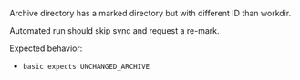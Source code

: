 Archive directory has a marked directory but with different ID than workdir.

Automated run should skip sync and request a re-mark.

Expected behavior:
 * `basic expects UNCHANGED_ARCHIVE`
